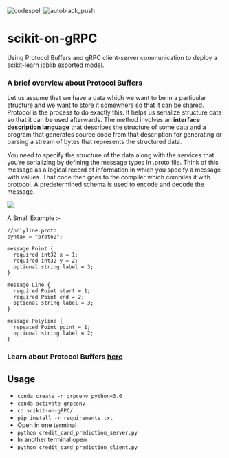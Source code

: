 ![codespell](https://github.com/ucalyptus/scikit-on-gRPC/workflows/codespell/badge.svg)
![autoblack_push](https://github.com/ucalyptus/scikit-on-gRPC/workflows/autoblack_push/badge.svg)
# scikit-on-gRPC
Using Protocol Buffers and gRPC client-server communication to deploy a scikit-learn joblib exported model.

### A brief overview about Protocol Buffers
Let us assume that we have a data which we want to be in a particular structure and we want to store it somewhere so that it can be shared. Protocol is the process to do exactly this. It helps us serialize structure data so that it can be used afterwards. The method involves an **interface description language** that describes the structure of some data and a program that generates source code from that description for generating or parsing a stream of bytes that represents the structured data.

You need to specify the structure of the data along with the services that you’re serializing by defining the message types in .proto file. Think of this message as a logical record of information in which you specify a message with values. That code then goes to the compiler which compiles it with protocol. A predetermined schema is used to encode and decode the message.


![](https://www.c-sharpcorner.com/article/protocol-buffer-a-beginners-walk-through-moving-beyond-xml-and-json/Images/To-use-Protocol-Buffers-it-is-necessary-to-generate-code-for-each-message-that-needs.png)



A Small Example :-
```
//polyline.proto
syntax = "proto2";

message Point {
  required int32 x = 1;
  required int32 y = 2;
  optional string label = 3;
}

message Line {
  required Point start = 1;
  required Point end = 2;
  optional string label = 3;
}

message Polyline {
  repeated Point point = 1;
  optional string label = 2;
}
```

### Learn about Protocol Buffers [here](https://developers.google.com/protocol-buffers/docs/pythontutorial)


## Usage

- `conda create -n grpcenv python=3.6`
- `conda activate grpcenv`
- `cd scikit-on-gRPC/`
- `pip install -r requirements.txt`
- Open in one terminal 
- `python credit_card_prediction_server.py`
- In another terminal open 
- `python credit_card_prediction_client.py`
